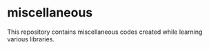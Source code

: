 # miscellaneous
This repository contains miscellaneous codes created while learning various libraries.
